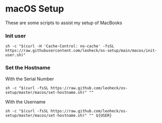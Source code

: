 # macOS Setup

These are some scripts to assist my setup of MacBooks

### Init user
```
sh -c "$(curl -H 'Cache-Control: no-cache' -fsSL https://raw.githubusercontent.com/leoheck/os-setup/main/macos/init-user.sh)"
```

### Set the Hostname

With the Serial Number
```
sh -c "$(curl -fsSL https://raw.github.com/leoheck/os-setup/master/macos/set-hostname.sh)" "" 
```

With the Username
```
sh -c "$(curl -fsSL https://raw.github.com/leoheck/os-setup/master/macos/set-hostname.sh)" "" ${USER}
```
